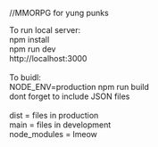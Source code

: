 //MMORPG for yung punks

To run local server:\
npm install\
npm run dev\
http://localhost:3000  
\
To buidl:\
NODE_ENV=production npm run build\
dont forget to include JSON files\
\
dist = files in production\
main = files in development\
node_modules = lmeow
